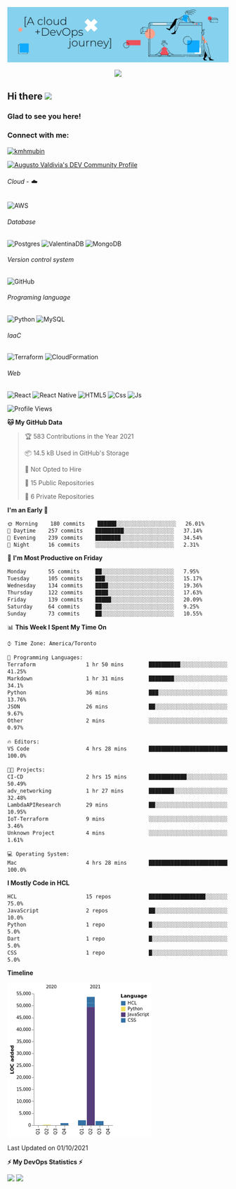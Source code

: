 ![Banner](https://github.com/ValAug/ValAug/blob/master/cover.png)

<!-- retro visitor counter -->
<p align="center"> 
  <img src="https://profile-counter.glitch.me/{ValAug}/count.svg" />
</p>



<!-- welcome message -->
<h2>Hi there <img src="https://media.giphy.com/media/hvRJCLFzcasrR4ia7z/giphy.gif" width="25px"></h2>

<h3>Glad to see you here!</h3>


<!-- Connect with me -->
<h3 align="left">Connect with me:</h3>
<p align="left">
<a href="https://www.linkedin.com/in/augustovaldivia/" target="blank"><img align="center" src="https://github.com/kmhmubin/kmhmubin/blob/master/assets/linkedin.svg" alt="kmhmubin" height="30" width="30" /></a>
</p>

<a href="https://dev.to/valaug">
  <img src="https://d2fltix0v2e0sb.cloudfront.net/dev-badge.svg" alt="Augusto Valdivia's DEV Community Profile" height="30" width="30">
</a>


###### Cloud - :cloud:

![AWS](https://img.shields.io/badge/AWS-%23FF9900.svg?style=for-the-badge&logo=amazon-aws&logoColor=white)


###### Database

![Postgres](https://img.shields.io/badge/postgres-%23316192.svg?style=for-the-badge&logo=postgresql&logoColor=white)
![ValentinaDB](https://img.shields.io/badge/-ValentinaDB-000000?style=flat&logo=ValentinaDB&logoColor=336791)
![MongoDB](https://img.shields.io/badge/MongoDB-%234ea94b.svg?style=for-the-badge&logo=mongodb&logoColor=white)


###### Version control system

![GitHub](https://img.shields.io/badge/github-%23121011.svg?style=for-the-badge&logo=github&logoColor=white)

###### Programing language
![Python](https://img.shields.io/badge/python-3670A0?style=for-the-badge&logo=python&logoColor=ffdd54)
![MySQL](https://img.shields.io/badge/mysql-%2300f.svg?style=for-the-badge&logo=mysql&logoColor=white)


###### IaaC
![Terraform](https://img.shields.io/badge/terraform-%235835CC.svg?style=for-the-badge&logo=terraform&logoColor=white)
![CloudFormation](https://img.shields.io/badge/-CloudFormation-000000?style=flat&logo=Color=FF9900)

###### Web
![React](https://img.shields.io/badge/react-%2320232a.svg?style=for-the-badge&logo=react&logoColor=%2361DAFB)
![React Native](https://img.shields.io/badge/react_native-%2320232a.svg?style=for-the-badge&logo=react&logoColor=%2361DAFB)
![HTML5](https://img.shields.io/badge/html5-%23E34F26.svg?style=for-the-badge&logo=html5&logoColor=white)
![Css](https://img.shields.io/badge/-Css-000000?style=flat&logo=Css)
![Js](https://img.shields.io/badge/-Js-000000?style=flat&logo=Js)

<!--START_SECTION:waka-->
![Profile Views](http://img.shields.io/badge/Profile%20Views-0-blue)

**🐱 My GitHub Data** 

> 🏆 583 Contributions in the Year 2021
 > 
> 📦 14.5 kB Used in GitHub's Storage 
 > 
> 🚫 Not Opted to Hire
 > 
> 📜 15 Public Repositories 
 > 
> 🔑 6 Private Repositories  
 > 
**I'm an Early 🐤** 

```text
🌞 Morning    180 commits    ██████░░░░░░░░░░░░░░░░░░░   26.01% 
🌆 Daytime    257 commits    █████████░░░░░░░░░░░░░░░░   37.14% 
🌃 Evening    239 commits    ████████░░░░░░░░░░░░░░░░░   34.54% 
🌙 Night      16 commits     ░░░░░░░░░░░░░░░░░░░░░░░░░   2.31%

```
📅 **I'm Most Productive on Friday** 

```text
Monday       55 commits     ██░░░░░░░░░░░░░░░░░░░░░░░   7.95% 
Tuesday      105 commits    ███░░░░░░░░░░░░░░░░░░░░░░   15.17% 
Wednesday    134 commits    ████░░░░░░░░░░░░░░░░░░░░░   19.36% 
Thursday     122 commits    ████░░░░░░░░░░░░░░░░░░░░░   17.63% 
Friday       139 commits    █████░░░░░░░░░░░░░░░░░░░░   20.09% 
Saturday     64 commits     ██░░░░░░░░░░░░░░░░░░░░░░░   9.25% 
Sunday       73 commits     ██░░░░░░░░░░░░░░░░░░░░░░░   10.55%

```


📊 **This Week I Spent My Time On** 

```text
⌚︎ Time Zone: America/Toronto

💬 Programming Languages: 
Terraform                1 hr 50 mins        ██████████░░░░░░░░░░░░░░░   41.25% 
Markdown                 1 hr 31 mins        ████████░░░░░░░░░░░░░░░░░   34.1% 
Python                   36 mins             ███░░░░░░░░░░░░░░░░░░░░░░   13.76% 
JSON                     26 mins             ██░░░░░░░░░░░░░░░░░░░░░░░   9.67% 
Other                    2 mins              ░░░░░░░░░░░░░░░░░░░░░░░░░   0.97%

🔥 Editors: 
VS Code                  4 hrs 28 mins       █████████████████████████   100.0%

🐱‍💻 Projects: 
CI-CD                    2 hrs 15 mins       ████████████░░░░░░░░░░░░░   50.49% 
adv_networking           1 hr 27 mins        ████████░░░░░░░░░░░░░░░░░   32.48% 
LambdaAPIResearch        29 mins             ██░░░░░░░░░░░░░░░░░░░░░░░   10.95% 
IoT-Terraform            9 mins              ░░░░░░░░░░░░░░░░░░░░░░░░░   3.46% 
Unknown Project          4 mins              ░░░░░░░░░░░░░░░░░░░░░░░░░   1.61%

💻 Operating System: 
Mac                      4 hrs 28 mins       █████████████████████████   100.0%

```

**I Mostly Code in HCL** 

```text
HCL                      15 repos            ██████████████████░░░░░░░   75.0% 
JavaScript               2 repos             ██░░░░░░░░░░░░░░░░░░░░░░░   10.0% 
Python                   1 repo              █░░░░░░░░░░░░░░░░░░░░░░░░   5.0% 
Dart                     1 repo              █░░░░░░░░░░░░░░░░░░░░░░░░   5.0% 
CSS                      1 repo              █░░░░░░░░░░░░░░░░░░░░░░░░   5.0%

```


**Timeline**

![Chart not found](https://raw.githubusercontent.com/ValAug/ValAug/master/charts/bar_graph.png) 


 Last Updated on 01/10/2021
<!--END_SECTION:waka-->

<!-- GitHub stats -->
<b>⚡ My DevOps Statistics ⚡</b>

<!-- GitHub Stats -->
<img height="180em" src="https://github-readme-stats.vercel.app/api?username=ValAug&show_icons=true&hide_border=true" />

<!-- Most Used Languages -->
<img height="180em" src="https://github-readme-stats.vercel.app/api/top-langs/?username=ValAug&exclude_repo=KNN-Image-Classification&show_icons=true&hide_border=true&layout=compact&langs_count=8"/>
</p>


<!--
**ValAug/ValAug** is a ✨ _special_ ✨ repository because its `README.md` (this file) appears on your GitHub profile.

Here are some ideas to get you started:

- 🔭 I’m currently working on ...
- 🌱 I’m currently learning ...
- 👯 I’m looking to collaborate on ...
- 🤔 I’m looking for help with ...
- 💬 Ask me about ...
- 📫 How to reach me: ...
- 😄 Pronouns: ...
- ⚡ Fun fact: ...
-->
